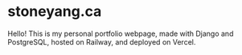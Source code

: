 # stoneyang.ca

Hello! This is my personal portfolio webpage, made with Django and PostgreSQL, hosted on Railway, and deployed on Vercel.
